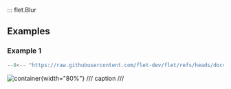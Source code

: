 ::: flet.Blur

## Examples

### Example 1

```python
--8<-- "https://raw.githubusercontent.com/flet-dev/flet/refs/heads/docs/fix-links/sdk/python/examples/controls/types/blur/container.py"
```

![container](https://raw.githubusercontent.com/flet-dev/flet/docs/fix-links/sdk/python/examples/controls/types/blur/media/container.gif){width="80%"}
/// caption
///

